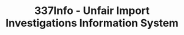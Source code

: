 ---
layout: default
bigquery: https://console.cloud.google.com/bigquery?p=patents-public-data&d=usitc_investigations&page=dataset&project=sheets-management-319211
citation: US International Trade Commission 337Info Unfair Import Investigations Information
  System
contributors: US International Trade Comission
cost: None
description: US International Trade Commission 337Info Unfair Import Investigations
  Information System contains data on investigations done under Section 337. Section
  337 declares the infringement of certain statutory intellectual property rights
  and other forms of unfair competition in import trade to be unlawful practices.
  Most Section 337 investigations involve allegations of patent or registered trademark
  infringement.
documentation: FAQ and tutorial available on the site
last_edit: 04/10/2022, 22:59:37
location: https://pubapps2.usitc.gov/337external/
maintained_by: US International Trade Comission
schema_fields:
- startDateMarkmanHearing
- publication_number
- actualStartDateEvidHear
- scheduledStartDateEvidHear
- dateOfPublicationFrNotice
- investigationNo
- issueDateOtherNonFinal
- finalDetViolation
- markmanHearing
- ouiiParticipation
- id
- title
- lastUpdated
- actualEndDateEvidHear
- complainant
- trademarkNumbers
- respondent
- targetDate
- patentNumbers
- copyrightNumbers
- currentActiveALJ
- finalIdOnViolationIssue
- finalIdOnViolationDue
- gcAttorney
- scheduledEndDateEvidHear
- teoProceedingInvolved
- invUnfairAct
- teoReliefGranted
- patentNumber
- aljAssigned
- htsNumbers
- finalDetNoViolation
- dateComplaintFiled
- investigationType
- teoIdIssueDate
- currentStatus
- cafcAppeals
- teoIdDueDate
- docketNo
- ouiiAttorney
- dateCreated
- investigationTermDate
- internalRemand
- endDateMarkmanHearing
shortname: unfair_import_investigations
tags:
- import
- legal
- trade
timeframe: 2008-2021 (prior to 2008 downloadable as a JSON file)
title: 337Info - Unfair Import Investigations Information System
uuid: 2721f5ec-e599-4890-9265-9706719fc71e
---